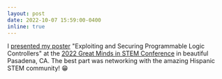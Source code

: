 ```yaml
---
layout: post
date: 2022-10-07 15:59:00-0400
inline: true
---
```


I  <a target="_blank" href="{{ '/assets/img/gmis2022-poster.jpg' | prepend: site.baseurl | prepend: site.url }}">presented my poster</a> "Exploiting and Securing Programmable Logic Controllers" at the <a href="https://twitter.com/GreatMindsSTEM" target="blank">2022 Great Minds in STEM Conference</a> in beautiful Pasadena, CA. The best part was networking with the amazing Hispanic STEM community! :grin: